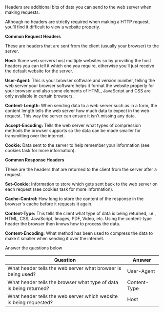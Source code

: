 Headers are additional bits of data you can send to the web server when making requests.

Although no headers are strictly required when making a HTTP request, you’ll find it difficult to view a website properly.

**Common Request Headers**

﻿These are headers that are sent from the client (usually your browser) to the server.  

**Host:** Some web servers host multiple websites so by providing the host headers you can tell it which one you require, otherwise you'll just receive the default website for the server.  

**User-Agent:** This is your browser software and version number, telling the web server your browser software helps it format the website properly for your browser and also some elements of HTML, JavaScript and CSS are only available in certain browsers.  

**Content-Length:** When sending data to a web server such as in a form, the content length tells the web server how much data to expect in the web request. This way the server can ensure it isn't missing any data.

**Accept-Encoding:** Tells the web server what types of compression methods the browser supports so the data can be made smaller for transmitting over the internet.

  

**Cookie:** Data sent to the server to help remember your information (see cookies task for more information).  

**Common Response Headers**

These are the headers that are returned to the client from the server after a request.

**Set-Cookie:** Information to store which gets sent back to the web server on each request (see cookies task for more information).  

**Cache-Control:** How long to store the content of the response in the browser's cache before it requests it again.  

**Content-Type:** This tells the client what type of data is being returned, i.e., HTML, CSS, JavaScript, Images, PDF, Video, etc. Using the content-type header the browser then knows how to process the data.  

**Content-Encoding:** What method has been used to compress the data to make it smaller when sending it over the internet.  

Answer the questions below

| Question                                                           | Answer       |
| ------------------------------------------------------------------ | ------------ |
| What header tells the web server what browser is being used?       | User-Agent   |
| What header tells the browser what type of data is being returned? | Content-Type |
| What header tells the web server which website is being requested? | Host         |
